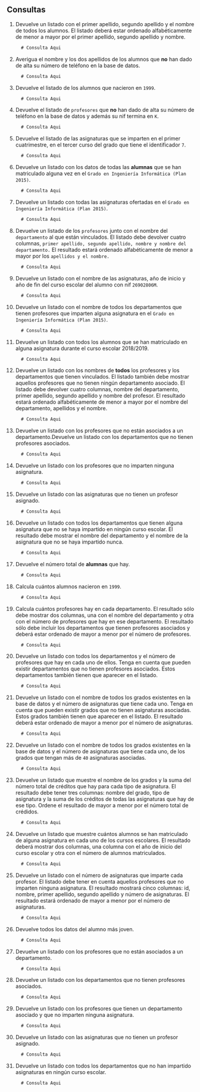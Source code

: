 ## Consultas
1. Devuelve un listado con el primer apellido, segundo apellido y el nombre de todos los alumnos. El listado deberá estar ordenado alfabéticamente de menor a mayor por el primer apellido, segundo apellido y nombre.

    ```sql
      # Consulta Aqui
    ```

2. Averigua el nombre y los dos apellidos de los alumnos que **no** han dado de alta su número de teléfono en la base de datos.

    ```sql
      # Consulta Aqui
    ```

3. Devuelve el listado de los alumnos que nacieron en `1999`.

    ```sql
      # Consulta Aqui
    ```

4. Devuelve el listado de `profesores` que **no** han dado de alta su número de teléfono en la base de datos y además su nif termina en `K`.

    ```sql
      # Consulta Aqui
    ```

5. Devuelve el listado de las asignaturas que se imparten en el primer cuatrimestre, en el tercer curso del grado que tiene el identificador `7`.

    ```sql
      # Consulta Aqui
    ```

6. Devuelve un listado con los datos de todas las **alumnas** que se han matriculado alguna vez en el `Grado en Ingeniería Informática (Plan 2015)`.

    ```sql
      # Consulta Aqui
    ```

7. Devuelve un listado con todas las asignaturas ofertadas en el `Grado en Ingeniería Informática (Plan 2015)`.

    ```sql
      # Consulta Aqui
    ```

8. Devuelve un listado de los `profesores` junto con el nombre del `departamento` al que están vinculados. El listado debe devolver cuatro columnas, `primer apellido, segundo apellido, nombre y nombre del departamento.` El resultado estará ordenado alfabéticamente de menor a mayor por los `apellidos y el nombre.`

    ```sql
      # Consulta Aqui
    ```

9. Devuelve un listado con el nombre de las asignaturas, año de inicio y año de fin del curso escolar del alumno con nif `26902806M`.

    ```sql
      # Consulta Aqui
    ```

10. Devuelve un listado con el nombre de todos los departamentos que tienen profesores que imparten alguna asignatura en el `Grado en Ingeniería Informática (Plan 2015)`.

     ```sql
       # Consulta Aqui
     ```

11. Devuelve un listado con todos los alumnos que se han matriculado en alguna asignatura durante el curso escolar 2018/2019.

     ```sql
       # Consulta Aqui
     ```

12. Devuelve un listado con los nombres de **todos** los profesores y los departamentos que tienen vinculados. El listado también debe mostrar aquellos profesores que no tienen ningún departamento asociado. El listado debe devolver cuatro columnas, nombre del departamento, primer apellido, segundo apellido y nombre del profesor. El resultado estará ordenado alfabéticamente de menor a mayor por el nombre del departamento, apellidos y el nombre.

     ```sql
       # Consulta Aqui
     ```

13. Devuelve un listado con los profesores que no están asociados a un departamento.Devuelve un listado con los departamentos que no tienen profesores asociados.

     ```sql
       # Consulta Aqui
     ```

14. Devuelve un listado con los profesores que no imparten ninguna asignatura.

     ```sql
       # Consulta Aqui
     ```

15. Devuelve un listado con las asignaturas que no tienen un profesor asignado.

     ```sql
       # Consulta Aqui
     ```

16. Devuelve un listado con todos los departamentos que tienen alguna asignatura que no se haya impartido en ningún curso escolar. El resultado debe mostrar el nombre del departamento y el nombre de la asignatura que no se haya impartido nunca.

     ```sql
       # Consulta Aqui
     ```

17. Devuelve el número total de **alumnas** que hay.

     ```sql
       # Consulta Aqui
     ```

18. Calcula cuántos alumnos nacieron en `1999`.

     ```sql
       # Consulta Aqui
     ```

19. Calcula cuántos profesores hay en cada departamento. El resultado sólo debe mostrar dos columnas, una con el nombre del departamento y otra con el número de profesores que hay en ese departamento. El resultado sólo debe incluir los departamentos que tienen profesores asociados y deberá estar ordenado de mayor a menor por el número de profesores.

     ```sql
       # Consulta Aqui
     ```

20. Devuelve un listado con todos los departamentos y el número de profesores que hay en cada uno de ellos. Tenga en cuenta que pueden existir departamentos que no tienen profesores asociados. Estos departamentos también tienen que aparecer en el listado.

     ```sql
       # Consulta Aqui
     ```

21. Devuelve un listado con el nombre de todos los grados existentes en la base de datos y el número de asignaturas que tiene cada uno. Tenga en cuenta que pueden existir grados que no tienen asignaturas asociadas. Estos grados también tienen que aparecer en el listado. El resultado deberá estar ordenado de mayor a menor por el número de asignaturas.

     ```sql
       # Consulta Aqui
     ```

22. Devuelve un listado con el nombre de todos los grados existentes en la base de datos y el número de asignaturas que tiene cada uno, de los grados que tengan más de `40` asignaturas asociadas.

     ```sql
       # Consulta Aqui
     ```

23. Devuelve un listado que muestre el nombre de los grados y la suma del número total de créditos que hay para cada tipo de asignatura. El resultado debe tener tres columnas: nombre del grado, tipo de asignatura y la suma de los créditos de todas las asignaturas que hay de ese tipo. Ordene el resultado de mayor a menor por el número total de crédidos.

     ```sql
       # Consulta Aqui
     ```

24. Devuelve un listado que muestre cuántos alumnos se han matriculado de alguna asignatura en cada uno de los cursos escolares. El resultado deberá mostrar dos columnas, una columna con el año de inicio del curso escolar y otra con el número de alumnos matriculados.

     ```sql
       # Consulta Aqui
     ```

25. Devuelve un listado con el número de asignaturas que imparte cada profesor. El listado debe tener en cuenta aquellos profesores que no imparten ninguna asignatura. El resultado mostrará cinco columnas: id, nombre, primer apellido, segundo apellido y número de asignaturas. El resultado estará ordenado de mayor a menor por el número de asignaturas.

     ```sql
       # Consulta Aqui
     ```

26. Devuelve todos los datos del alumno más joven.

     ```sql
       # Consulta Aqui
     ```

27. Devuelve un listado con los profesores que no están asociados a un departamento.

     ```sql
       # Consulta Aqui
     ```

28. Devuelve un listado con los departamentos que no tienen profesores asociados.

     ```sql
       # Consulta Aqui
     ```

29. Devuelve un listado con los profesores que tienen un departamento asociado y que no imparten ninguna asignatura.

     ```sql
       # Consulta Aqui
     ```

30. Devuelve un listado con las asignaturas que no tienen un profesor asignado.

     ```sql
       # Consulta Aqui
     ```

31. Devuelve un listado con todos los departamentos que no han impartido asignaturas en ningún curso escolar.

     ```sql
       # Consulta Aqui
     ```